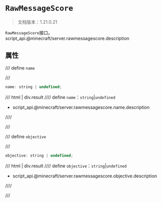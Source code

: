 # `RawMessageScore`

> 文档版本：1.21.0.21

`RawMessageScore`接口。script_api.@minecraft/server.rawmessagescore.description

## 属性

/// define
`name`


///

```js
name: string | undefined;
```

/// html | div.result
//// define
`name`：`string`|`undefined`

- script_api.@minecraft/server.rawmessagescore.name.description


////

///


/// define
`objective`


///

```js
objective: string | undefined;
```

/// html | div.result
//// define
`objective`：`string`|`undefined`

- script_api.@minecraft/server.rawmessagescore.objective.description


////

///

